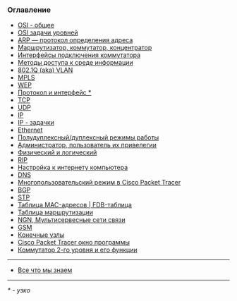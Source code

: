 ### Оглавление

 - <a href="https://xxl601.github.io/osi_2/index"> OSI - общее </a>
 - <a href="https://xxl601.github.io/osi_1/index"> OSI задачи уровней </a>
 - <a href="https://xxl601.github.io/arp/index"> ARP — протокол определения адреса </a>
 - <a href="https://xxl601.github.io/rep_sw_ro/index"> Маршрутизатор, коммутатор, концентратор </a>
 - <a href="https://xxl601.github.io/interfaces/index"> Интерфейсы подключения коммутатора </a>
 - <a href="https://xxl601.github.io/methods/index"> Методы доступа к среде информации </a>
 - <a href="https://xxl601.github.io/8021q/index"> 802.1Q (aka) VLAN</a>
 - <a href="https://xxl601.github.io/mpls/index"> MPLS </a>
 - <a href="https://xxl601.github.io/wep/index"> WEP </a>
 - <a href="https://xxl601.github.io/p_i/index"> Протокол и интерфейс * </a>
 - <a href="https://xxl601.github.io/tcp/index"> TCP </a>
 - <a href="https://xxl601.github.io/udp/index"> UDP </a>
 - <a href="https://xxl601.github.io/ip/index"> IP </a>
 - <a href="https://xxl601.github.io/ip-tasks/index"> IP - задачки </a>
 - <a href="https://xxl601.github.io/ethernet/index"> Ethernet </a>
 - <a href="https://xxl601.github.io/duplex/index"> Полудуплексный/дуплексный режимы работы </a>
 - <a href="https://xxl601.github.io/admin/index"> Администратор, пользователь их привелегии </a>
 - <a href="https://xxl601.github.io/phisic/index"> Физический и логический </a>
 - <a href="https://xxl601.github.io/rip/index"> RIP </a>
 - <a href="https://xxl601.github.io/internet/index"> Настройка к интернету компьютера </a>
 - <a href="https://xxl601.github.io/dns/index"> DNS </a>
 - <a href="https://xxl601.github.io/musers/index"> Многопользовательский режим в Cisco Packet Tracer </a>
 - <a href="https://xxl601.github.io/bgp/index"> BGP </a>
 - <a href="https://xxl601.github.io/stp/index"> STP </a>
 - <a href="https://xxl601.github.io/mac-table/index"> Таблица MAC-адресов | FDB-таблица </a>
 - <a href="https://xxl601.github.io/marshrut-table/index"> Таблица маршрутизации </a>
 - <a href="https://xxl601.github.io/ngn/index"> NGN, Мультисервесные сети связи </a>
 - <a href="https://xxl601.github.io/gsm/index"> GSM </a>
 - <a href="https://xxl601.github.io/end-node/index"> Конечные узлы </a>
 - <a href="https://xxl601.github.io/cisco-pt-window/index"> Cisco Packet Tracer окно программы </a>
 - <a href="https://xxl601.github.io/2l-sw/index"> Коммутатор 2-го уровня и его функции </a>

<!---
 - <a href="https://xxl601.github.io/_____/index">  </a>
-->



---

 - <a href="https://xxl601.github.io/all"> Все что мы знаем </a>

----
_* - узко_

